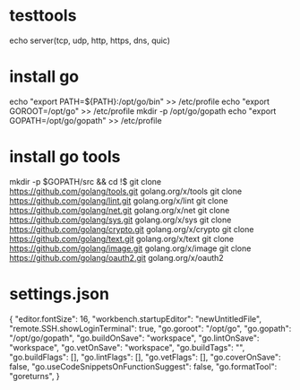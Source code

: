 # testtools
echo server(tcp, udp, http, https, dns, quic)

# install go
echo "export PATH=${PATH}:/opt/go/bin" >> /etc/profile
echo "export GOROOT=/opt/go" >> /etc/profile
mkdir -p /opt/go/gopath
echo "export GOPATH=/opt/go/gopath" >> /etc/profile

# install go tools
mkdir -p $GOPATH/src && cd !$
git clone https://github.com/golang/tools.git golang.org/x/tools
git clone https://github.com/golang/lint.git golang.org/x/lint
git clone https://github.com/golang/net.git golang.org/x/net
git clone https://github.com/golang/sys.git golang.org/x/sys
git clone https://github.com/golang/crypto.git golang.org/x/crypto
git clone https://github.com/golang/text.git golang.org/x/text
git clone https://github.com/golang/image.git golang.org/x/image
git clone https://github.com/golang/oauth2.git golang.org/x/oauth2

# settings.json
{
    "editor.fontSize": 16,
    "workbench.startupEditor": "newUntitledFile",
    "remote.SSH.showLoginTerminal": true,
    "go.goroot": "/opt/go",
    "go.gopath": "/opt/go/gopath",
    "go.buildOnSave": "workspace",
    "go.lintOnSave": "workspace",
    "go.vetOnSave": "workspace",
    "go.buildTags": "",
    "go.buildFlags": [],
    "go.lintFlags": [],
    "go.vetFlags": [],
    "go.coverOnSave": false,
    "go.useCodeSnippetsOnFunctionSuggest": false,
    "go.formatTool": "goreturns",
}